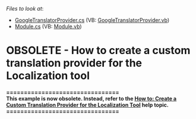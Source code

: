 <!-- default file list -->
*Files to look at*:

* [GoogleTranslatorProvider.cs](./CS/GoogleTranslatorProvider/GoogleTranslatorProvider.cs) (VB: [GoogleTranslatorProvider.vb](./VB/GoogleTranslatorProvider/GoogleTranslatorProvider.vb))
* [Module.cs](./CS/GoogleTranslatorProvider/Module.cs) (VB: [Module.vb](./VB/GoogleTranslatorProvider/Module.vb))
<!-- default file list end -->
# OBSOLETE - How to create a custom translation provider for the Localization tool


<p><strong>================================</strong><br /><strong>This example is now obsolete. Instead, refer to the <a href="http://documentation.devexpress.com/#Xaf/CustomDocument3310"><u>How to: Create a Custom Translation Provider for the Localization Tool</u></a> help topic.</strong><br /><strong>================================</strong></p>

<br/>


